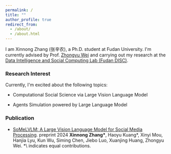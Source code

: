 ```yaml
---
permalink: /
title: ""
author_profile: true
redirect_from: 
  - /about/
  - /about.html
---
```



I am Xinnong Zhang (张辛农), a Ph.D. student at Fudan University. I'm currently advised by Prof. [Zhongyu Wei](http://www.fudan-disc.com/people/zywei) and carrying out my research at the [Data Intelligence and Social Computing Lab (Fudan DISC)](http://www.fudan-disc.com/).

### Research Interest

Currently, I'm excited about the following topics:

- Computational Social Science via Large Vision Language Model

- Agents Simulation powered by Large Language Model

### Publication

- [SoMeLVLM: A Large Vision Language Model for Social Media Processing](https://arxiv.org/abs/2402.13022). preprint 2024
  **Xinnong Zhang\***, Haoyu Kuang\*, Xinyi Mou, Hanjia Lyu, Kun Wu, Siming Chen, Jiebo Luo, Xuanjing Huang, Zhongyu Wei.
  *\ indicates equal contributions.
  

